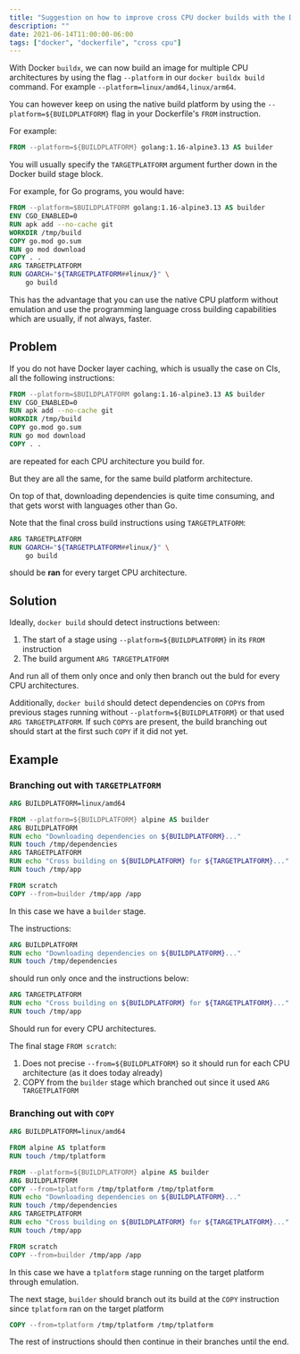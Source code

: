 ```yaml
---
title: "Suggestion on how to improve cross CPU docker builds with the Dockerfile"
description: ""
date: 2021-06-14T11:00:00-06:00
tags: ["docker", "dockerfile", "cross cpu"]
---
```


With Docker `buildx`, we can now build an image for multiple CPU architectures by using the flag `--platform` in our `docker buildx build` command.
For example `--platform=linux/amd64,linux/arm64`.

You can however keep on using the native build platform by using the `--platform=${BUILDPLATFORM}` flag in your Dockerfile's `FROM` instruction.

For example:

```Dockerfile
FROM --platform=${BUILDPLATFORM} golang:1.16-alpine3.13 AS builder
```

You will usually specify the `TARGETPLATFORM` argument further down in the Docker build stage block.

For example, for Go programs, you would have:

```Dockerfile
FROM --platform=$BUILDPLATFORM golang:1.16-alpine3.13 AS builder
ENV CGO_ENABLED=0
RUN apk add --no-cache git
WORKDIR /tmp/build
COPY go.mod go.sum
RUN go mod download
COPY . .
ARG TARGETPLATFORM
RUN GOARCH="${TARGETPLATFORM##linux/}" \
    go build
```

This has the advantage that you can use the native CPU platform without emulation and use the programming language cross building capabilities
which are usually, if not always, faster.

## Problem

If you do not have Docker layer caching, which is usually the case on CIs, all the following instructions:

```Dockerfile
FROM --platform=$BUILDPLATFORM golang:1.16-alpine3.13 AS builder
ENV CGO_ENABLED=0
RUN apk add --no-cache git
WORKDIR /tmp/build
COPY go.mod go.sum
RUN go mod download
COPY . .
```

are repeated for each CPU architecture you build for.

But they are all the same, for the same build platform architecture.

On top of that, downloading dependencies is quite time consuming, and that gets worst with languages other than Go.

Note that the final cross build instructions using `TARGETPLATFORM`:

```Dockerfile
ARG TARGETPLATFORM
RUN GOARCH="${TARGETPLATFORM##linux/}" \
    go build
```

should be **ran** for every target CPU architecture.

## Solution

Ideally, `docker build` should detect instructions between:

1. The start of a stage using `--platform=${BUILDPLATFORM}` in its `FROM` instruction
1. The build argument `ARG TARGETPLATFORM`

And run all of them only once and only then branch out the buld for every CPU architectures.

Additionally, `docker build` should detect dependencies on `COPY`s from previous stages running without `--platform=${BUILDPLATFORM}` or that used `ARG TARGETPLATFORM`.
If such `COPY`s are present, the build branching out should start at the first such `COPY` if it did not yet.

## Example

### Branching out with `TARGETPLATFORM`

```Dockerfile
ARG BUILDPLATFORM=linux/amd64

FROM --platform=${BUILDPLATFORM} alpine AS builder
ARG BUILDPLATFORM
RUN echo "Downloading dependencies on ${BUILDPLATFORM}..."
RUN touch /tmp/dependencies
ARG TARGETPLATFORM
RUN echo "Cross building on ${BUILDPLATFORM} for ${TARGETPLATFORM}..."
RUN touch /tmp/app

FROM scratch
COPY --from=builder /tmp/app /app
```

In this case we have a `builder` stage.

The instructions:

```Dockerfile
ARG BUILDPLATFORM
RUN echo "Downloading dependencies on ${BUILDPLATFORM}..."
RUN touch /tmp/dependencies
```

should run only once and the instructions below:

```Dockerfile
ARG TARGETPLATFORM
RUN echo "Cross building on ${BUILDPLATFORM} for ${TARGETPLATFORM}..."
RUN touch /tmp/app
```

Should run for every CPU architectures.

The final stage `FROM scratch`:

1. Does not precise `--from=${BUILDPLATFORM}` so it should run for each CPU architecture (as it does today already)
1. COPY from the `builder` stage which branched out since it used `ARG TARGETPLATFORM`

### Branching out with `COPY`

```Dockerfile
ARG BUILDPLATFORM=linux/amd64

FROM alpine AS tplatform
RUN touch /tmp/tplatform

FROM --platform=${BUILDPLATFORM} alpine AS builder
ARG BUILDPLATFORM
COPY --from=tplatform /tmp/tplatform /tmp/tplatform
RUN echo "Downloading dependencies on ${BUILDPLATFORM}..."
RUN touch /tmp/dependencies
ARG TARGETPLATFORM
RUN echo "Cross building on ${BUILDPLATFORM} for ${TARGETPLATFORM}..."
RUN touch /tmp/app

FROM scratch
COPY --from=builder /tmp/app /app
```

In this case we have a `tplatform` stage running on the target platform through emulation.

The next stage, `builder` should branch out its build at the `COPY` instruction since `tplatform` ran on the target platform

```Dockerfile
COPY --from=tplatform /tmp/tplatform /tmp/tplatform
```

The rest of instructions should then continue in their branches until the end.
